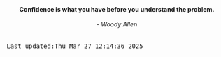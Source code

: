 
<div align="center"><b><span>Confidence is what you have before you understand the problem.</span></b><br><br><i> - Woody Allen</i></div>
<br><br><kbd>Last updated:Thu Mar 27 12:14:36 2025</kbd>